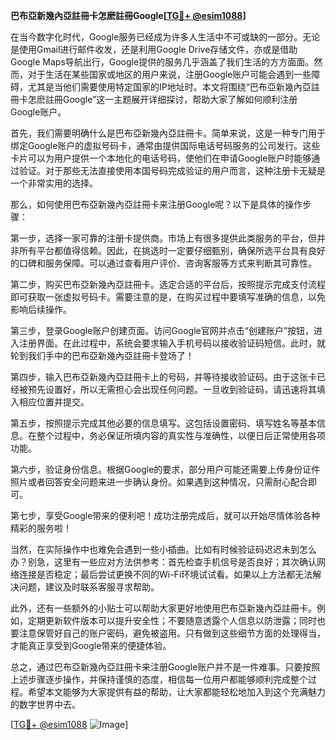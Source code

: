 **巴布亞新幾內亞註冊卡怎麽註冊Google[[TG💪+ @esim1088](https://t.me/s/esim1088)]**

在当今数字化时代，Google服务已经成为许多人生活中不可或缺的一部分。无论是使用Gmail进行邮件收发，还是利用Google Drive存储文件，亦或是借助Google Maps导航出行，Google提供的服务几乎涵盖了我们生活的方方面面。然而，对于生活在某些国家或地区的用户来说，注册Google账户可能会遇到一些障碍，尤其是当他们需要使用特定国家的IP地址时。本文将围绕“巴布亞新幾內亞註冊卡怎麽註冊Google”这一主题展开详细探讨，帮助大家了解如何顺利注册Google账户。

首先，我们需要明确什么是巴布亞新幾內亞註冊卡。简单来说，这是一种专门用于绑定Google账户的虚拟号码卡，通常由提供国际电话号码服务的公司发行。这些卡片可以为用户提供一个本地化的电话号码，使他们在申请Google账户时能够通过验证。对于那些无法直接使用本国号码完成验证的用户而言，这种注册卡无疑是一个非常实用的选择。

那么，如何使用巴布亞新幾內亞註冊卡来注册Google呢？以下是具体的操作步骤：

第一步，选择一家可靠的注册卡提供商。市场上有很多提供此类服务的平台，但并非所有平台都值得信赖。因此，在挑选时一定要仔细甄别，确保所选平台具有良好的口碑和服务保障。可以通过查看用户评价、咨询客服等方式来判断其可靠性。

第二步，购买巴布亞新幾內亞註冊卡。选定合适的平台后，按照提示完成支付流程即可获取一张虚拟号码卡。需要注意的是，在购买过程中要填写准确的信息，以免影响后续操作。

第三步，登录Google账户创建页面。访问Google官网并点击“创建账户”按钮，进入注册界面。在此过程中，系统会要求输入手机号码以接收验证码短信。此时，就轮到我们手中的巴布亞新幾內亞註冊卡登场了！

第四步，输入巴布亞新幾內亞註冊卡上的号码，并等待接收验证码。由于这张卡已经被预先设置好，所以无需担心会出现任何问题。一旦收到验证码，请迅速将其填入相应位置并提交。

第五步，按照提示完成其他必要的信息填写。这包括设置密码、填写姓名等基本信息。在整个过程中，务必保证所填内容的真实性与准确性，以便日后正常使用各项功能。

第六步，验证身份信息。根据Google的要求，部分用户可能还需要上传身份证件照片或者回答安全问题来进一步确认身份。如果遇到这种情况，只需耐心配合即可。

第七步，享受Google带来的便利吧！成功注册完成后，就可以开始尽情体验各种精彩的服务啦！

当然，在实际操作中也难免会遇到一些小插曲。比如有时候验证码迟迟未到怎么办？别急，这里有一些应对方法供参考：首先检查手机信号是否良好；其次确认网络连接是否稳定；最后尝试更换不同的Wi-Fi环境试试看。如果以上方法都无法解决问题，建议及时联系客服寻求帮助。

此外，还有一些额外的小贴士可以帮助大家更好地使用巴布亞新幾內亞註冊卡。例如，定期更新软件版本可以提升安全性；不要随意透露个人信息以防泄露；同时也要注意保管好自己的账户密码，避免被盗用。只有做到这些细节方面的处理得当，才能真正享受到Google带来的便捷体验。

总之，通过巴布亞新幾內亞註冊卡来注册Google账户并不是一件难事。只要按照上述步骤逐步操作，并保持谨慎的态度，相信每一位用户都能够顺利完成整个过程。希望本文能够为大家提供有益的帮助，让大家都能轻松地加入到这个充满魅力的数字世界中去。

[[TG💪+ @esim1088](https://t.me/s/esim1088) ![Image](https://i.postimg.cc/4NQfJmqS/Snipaste-2025-05-13-00-14-12.png)]